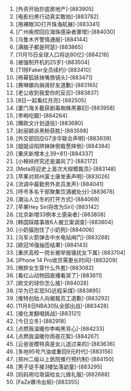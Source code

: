 
1. [外资开始抄底房地产]-[883905]
1. [电影扫黑行动真实敢拍]-[883782]
1. [用裸眼3D打开珠海航展]-[883341]
1. [广州疾控回应海珠感染者骤增]-[884030]
1. [乌鲁木齐警情通报]-[884144]
1. [满脑子都是阿瑟]-[883865]
1. [11月15日全球人口将达80亿]-[884216]
1. [被强制开机的25岁]-[883504]
1. [T1除Faker全员续约]-[883410]
1. [杨幂狐妖抹嘴唇镜头]-[883471]
1. [赛琳娜向捐肾好友道歉]-[883165]
1. [老公收到我爱你的反应]-[883837]
1. [8日一起看红月亮]-[882505]
1. [厦门海关截获剧毒蜘蛛黑寡妇]-[883958]
1. [李峋吃醋]-[884264]
1. [曝欧文计划退役]-[883680]
1. [赵丽颖诉黑粉获胜]-[883598]
1. [外交部回应G7涉华联合声明]-[883939]
1. [姐姐设陷阱妹妹倒栽葱摔倒]-[884384]
1. [重庆新增本土39+81]-[884337]
1. [小棉袄终究还是漏风了]-[882172]
1. [Meta将迎史上首次大规模裁员]-[883148]
1. [苹果对郑州富士康发表声明]-[883026]
1. [流调中最勤劳外卖员发声]-[884041]
1. [呼市多名干部聚集饮酒被处分]-[883678]
1. [潮汕人立冬的打开方式]-[884069]
1. [苹果Hey Siri将改为Siri]-[883142]
1. [北京新增33例本土感染者]-[883808]
1. [韩国踩踏事故6人被立案调查]-[883804]
1. [小奶猫抱住了小奶狗]-[884006]
1. [乌军火箭弹击中水电站闸门]-[883288]
1. [欧冠16强抽签结果]-[884143]
1. [重庆高校一院长被举报骚扰女下属]-[883704]
1. [iPhone 14 Pro收货需更长时间]-[883209]
1. [微胖女生穿什么外套]-[883082]
1. [看红山动物园直播看哭了]-[883611]
1. [欧文的球你怎么接]-[884028]
1. [华为已实现5G远程采煤]-[883895]
1. [推特创始人向被裁员工道歉]-[883292]
1. [11月8日NBA30队全部出战]-[883428]
1. [接化发翻唱挑战]-[883121]
1. [今日立冬]-[882918]
1. [点燃我温暖你李峋黑背心]-[884233]
1. [点燃我温暖你雨夜花絮]-[884267]
1. [云爸爸模特真是女儿送过来的]-[883636]
1. [多地95号汽油或重回9元时代]-[883156]
1. [郑州二级以上医院推行预约制]-[884150]
1. [男子徒手接3楼坠落幼童]-[883295]
1. [妈妈用垃圾袋给女儿做礼服]-[882688]
1. [FaZe爆冷出局]-[883355]
